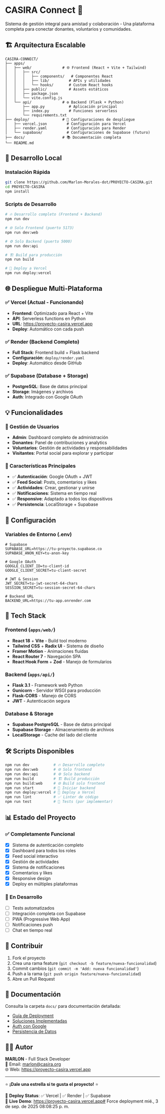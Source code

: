 # CASIRA Connect 🌟

Sistema de gestión integral para amistad y colaboración - Una plataforma completa para conectar donantes, voluntarios y comunidades.

## 🏗️ Arquitectura Escalable

```
CASIRA-CONNECT/
├── apps/
│   ├── web/              # 🌐 Frontend (React + Vite + Tailwind)
│   │   ├── src/
│   │   │   ├── components/   # Componentes React
│   │   │   ├── lib/         # APIs y utilidades
│   │   │   └── hooks/       # Custom React hooks
│   │   ├── public/          # Assets estáticos
│   │   ├── package.json
│   │   └── vite.config.js
│   └── api/              # ⚙️ Backend (Flask + Python)
│       ├── app.py           # Aplicación principal
│       ├── index.py         # Funciones serverless
│       └── requirements.txt
├── deploy/               # 🚀 Configuraciones de despliegue
│   ├── vercel.json         # Configuración para Vercel
│   ├── render.yaml         # Configuración para Render
│   └── supabase/           # Configuraciones de Supabase (futuro)
├── docs/                 # 📚 Documentación completa
└── README.md
```

## 🚀 Desarrollo Local

### Instalación Rápida
```bash
git clone https://github.com/Marlon-Morales-dot/PROYECTO-CASIRA.git
cd PROYECTO-CASIRA
npm install
```

### Scripts de Desarrollo
```bash
# 🔥 Desarrollo completo (Frontend + Backend)
npm run dev

# 🌐 Solo Frontend (puerto 5173)
npm run dev:web

# ⚙️ Solo Backend (puerto 5000) 
npm run dev:api

# 🏗️ Build para producción
npm run build

# 🚀 Deploy a Vercel
npm run deploy:vercel
```

## 🌐 Despliegue Multi-Plataforma

### ✅ Vercel (Actual - Funcionando)
- **Frontend**: Optimizado para React + Vite
- **API**: Serverless functions en Python
- **URL**: https://proyecto-casira.vercel.app
- **Deploy**: Automático con cada push

### ✅ Render (Backend Completo)
- **Full Stack**: Frontend build + Flask backend
- **Configuración**: `deploy/render.yaml`
- **Deploy**: Automático desde GitHub

### ✅ Supabase (Database + Storage)
- **PostgreSQL**: Base de datos principal
- **Storage**: Imágenes y archivos
- **Auth**: Integrado con Google OAuth

## 💡 Funcionalidades

### 👥 Gestión de Usuarios
- **Admin**: Dashboard completo de administración
- **Donantes**: Panel de contribuciones y analytics
- **Voluntarios**: Gestión de actividades y responsabilidades
- **Visitantes**: Portal social para explorar y participar

### 🎯 Características Principales
- ✅ **Autenticación**: Google OAuth + JWT
- ✅ **Feed Social**: Posts, comentarios y likes
- ✅ **Actividades**: Crear, gestionar y unirse
- ✅ **Notificaciones**: Sistema en tiempo real
- ✅ **Responsive**: Adaptado a todos los dispositivos
- ✅ **Persistencia**: LocalStorage + Supabase

## 🔧 Configuración

### Variables de Entorno (.env)
```env
# Supabase
SUPABASE_URL=https://tu-proyecto.supabase.co
SUPABASE_ANON_KEY=tu-anon-key

# Google OAuth
GOOGLE_CLIENT_ID=tu-client-id
GOOGLE_CLIENT_SECRET=tu-client-secret

# JWT & Session
JWT_SECRET=tu-jwt-secret-64-chars
SESSION_SECRET=tu-session-secret-64-chars

# Backend URL
BACKEND_URL=https://tu-app.onrender.com
```

## 📱 Tech Stack

### Frontend (`apps/web/`)
- **React 18** + **Vite** - Build tool moderno
- **Tailwind CSS** + **Radix UI** - Sistema de diseño
- **Framer Motion** - Animaciones fluidas
- **React Router 7** - Navegación SPA
- **React Hook Form** + **Zod** - Manejo de formularios

### Backend (`apps/api/`)
- **Flask 3.1** - Framework web Python
- **Gunicorn** - Servidor WSGI para producción
- **Flask-CORS** - Manejo de CORS
- **JWT** - Autenticación segura

### Database & Storage
- **Supabase PostgreSQL** - Base de datos principal
- **Supabase Storage** - Almacenamiento de archivos
- **LocalStorage** - Cache del lado del cliente

## 🛠️ Scripts Disponibles

```bash
npm run dev           # 🔥 Desarrollo completo
npm run dev:web       # 🌐 Solo frontend
npm run dev:api       # ⚙️ Solo backend
npm run build         # 🏗️ Build producción
npm run build:web     # 🌐 Build solo frontend
npm run start         # 🚀 Iniciar backend
npm run deploy:vercel # 🚀 Deploy a Vercel
npm run lint          # ✅ Linter de código
npm run test          # 🧪 Tests (por implementar)
```

## 📊 Estado del Proyecto

### ✅ Completamente Funcional
- [x] Sistema de autenticación completo
- [x] Dashboard para todos los roles
- [x] Feed social interactivo
- [x] Gestión de actividades
- [x] Sistema de notificaciones
- [x] Comentarios y likes
- [x] Responsive design
- [x] Deploy en múltiples plataformas

### 🔄 En Desarrollo
- [ ] Tests automatizados
- [ ] Integración completa con Supabase
- [ ] PWA (Progressive Web App)
- [ ] Notificaciones push
- [ ] Chat en tiempo real

## 🤝 Contribuir

1. Fork el proyecto
2. Crea una rama feature (`git checkout -b feature/nueva-funcionalidad`)
3. Commit cambios (`git commit -m 'Add: nueva funcionalidad'`)
4. Push a la rama (`git push origin feature/nueva-funcionalidad`)
5. Abre un Pull Request

## 📝 Documentación

Consulta la carpeta `docs/` para documentación detallada:
- [Guía de Deployment](docs/DEPLOYMENT_GUIDE.md)
- [Soluciones Implementadas](docs/SOLUCION_COMPLETA_README.md)
- [Auth con Google](docs/GOOGLE_AUTH_FIXES.md)
- [Persistencia de Datos](docs/SOLUCION_PERSISTENCIA.md)

## 👨‍💻 Autor

**MARLON** - Full Stack Developer  
📧 Email: [marlon@casira.org](mailto:marlon@casira.org)  
🌐 Web: https://proyecto-casira.vercel.app

---

⭐ **¡Dale una estrella si te gusta el proyecto!** ⭐

🚀 **Deploy Status**: ✅ Vercel | ✅ Render | ✅ Supabase  
📱 **Live Demo**: https://proyecto-casira.vercel.app# Force deployment mié.,  3 de sep. de 2025 08:08:25 p. m.
